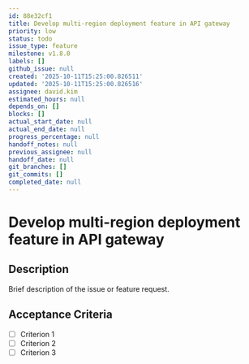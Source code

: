 ```yaml
---
id: 88e32cf1
title: Develop multi-region deployment feature in API gateway
priority: low
status: todo
issue_type: feature
milestone: v1.8.0
labels: []
github_issue: null
created: '2025-10-11T15:25:00.826511'
updated: '2025-10-11T15:25:00.826516'
assignee: david.kim
estimated_hours: null
depends_on: []
blocks: []
actual_start_date: null
actual_end_date: null
progress_percentage: null
handoff_notes: null
previous_assignee: null
handoff_date: null
git_branches: []
git_commits: []
completed_date: null
---
```


# Develop multi-region deployment feature in API gateway

## Description

Brief description of the issue or feature request.

## Acceptance Criteria

- [ ] Criterion 1
- [ ] Criterion 2
- [ ] Criterion 3